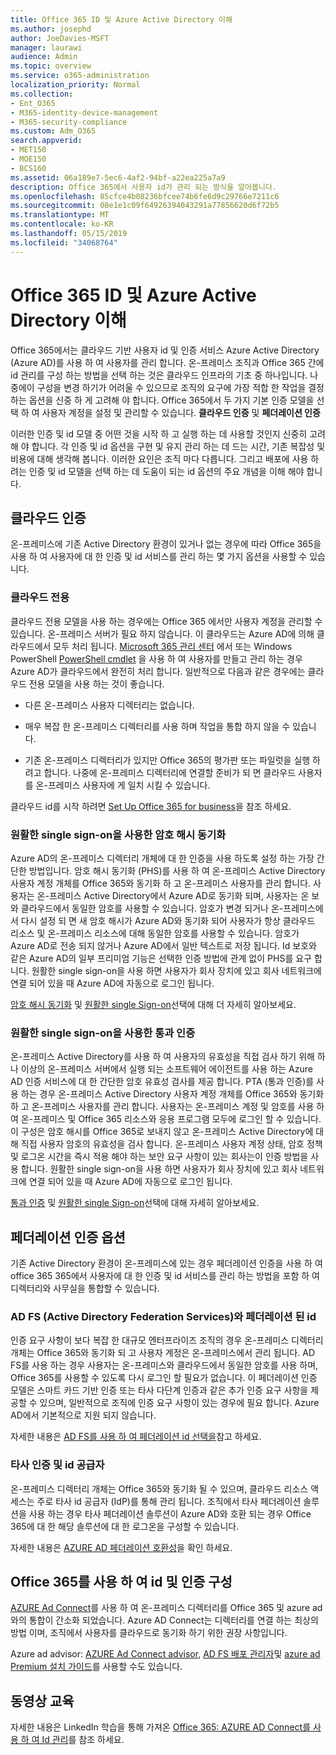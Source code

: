```yaml
---
title: Office 365 ID 및 Azure Active Directory 이해
ms.author: josephd
author: JoeDavies-MSFT
manager: laurawi
audience: Admin
ms.topic: overview
ms.service: o365-administration
localization_priority: Normal
ms.collection:
- Ent_O365
- M365-identity-device-management
- M365-security-compliance
ms.custom: Adm_O365
search.appverid:
- MET150
- MOE150
- BCS160
ms.assetid: 06a189e7-5ec6-4af2-94bf-a22ea225a7a9
description: Office 365에서 사용자 id가 관리 되는 방식을 알아봅니다.
ms.openlocfilehash: 85cfce4b08236bfcee74b6fe6d9c29766e7211c6
ms.sourcegitcommit: 08e1e1c09f64926394043291a77856620d6f72b5
ms.translationtype: MT
ms.contentlocale: ko-KR
ms.lasthandoff: 05/15/2019
ms.locfileid: "34068764"
---
```

# <a name="understanding-office-365-identity-and-azure-active-directory"></a>Office 365 ID 및 Azure Active Directory 이해

Office 365에서는 클라우드 기반 사용자 id 및 인증 서비스 Azure Active Directory (Azure AD)를 사용 하 여 사용자를 관리 합니다. 온-프레미스 조직과 Office 365 간에 id 관리를 구성 하는 방법을 선택 하는 것은 클라우드 인프라의 기초 중 하나입니다. 나중에이 구성을 변경 하기가 어려울 수 있으므로 조직의 요구에 가장 적합 한 작업을 결정 하는 옵션을 신중 하 게 고려해 야 합니다. Office 365에서 두 가지 기본 인증 모델을 선택 하 여 사용자 계정을 설정 및 관리할 수 있습니다. **클라우드 인증** 및 **페더레이션 인증**
  
이러한 인증 및 id 모델 중 어떤 것을 시작 하 고 실행 하는 데 사용할 것인지 신중히 고려해 야 합니다. 각 인증 및 id 옵션을 구현 및 유지 관리 하는 데 드는 시간, 기존 복잡성 및 비용에 대해 생각해 봅니다. 이러한 요인은 조직 마다 다릅니다. 그리고 배포에 사용 하려는 인증 및 id 모델을 선택 하는 데 도움이 되는 id 옵션의 주요 개념을 이해 해야 합니다.
  
## <a name="cloud-authentication"></a>클라우드 인증

온-프레미스에 기존 Active Directory 환경이 있거나 없는 경우에 따라 Office 365을 사용 하 여 사용자에 대 한 인증 및 id 서비스를 관리 하는 몇 가지 옵션을 사용할 수 있습니다.
  
### <a name="cloud-only"></a>클라우드 전용

클라우드 전용 모델을 사용 하는 경우에는 Office 365 에서만 사용자 계정을 관리할 수 있습니다. 온-프레미스 서버가 필요 하지 않습니다. 이 클라우드는 Azure AD에 의해 클라우드에서 모두 처리 됩니다. [Microsoft 365 관리 센터](https://admin.microsoft.com) 에서 또는 Windows PowerShell [PowerShell cmdlet](https://docs.microsoft.com/office365/enterprise/powershell/manage-office-365-with-office-365-powershell) 을 사용 하 여 사용자를 만들고 관리 하는 경우 Azure AD가 클라우드에서 완전히 처리 합니다. 일반적으로 다음과 같은 경우에는 클라우드 전용 모델을 사용 하는 것이 좋습니다. 
  
- 다른 온-프레미스 사용자 디렉터리는 없습니다.
    
- 매우 복잡 한 온-프레미스 디렉터리를 사용 하며 작업을 통합 하지 않을 수 있습니다.
    
- 기존 온-프레미스 디렉터리가 있지만 Office 365의 평가판 또는 파일럿을 실행 하려고 합니다. 나중에 온-프레미스 디렉터리에 연결할 준비가 되 면 클라우드 사용자를 온-프레미스 사용자에 게 일치 시킬 수 있습니다.
    
클라우드 id를 시작 하려면 [Set Up Office 365 for business](https://support.office.com/article/6a3a29a0-e616-4713-99d1-15eda62d04fa)을 참조 하세요.
  
### <a name="password-hash-sync-with-seamless-single-sign-on"></a>원활한 single sign-on을 사용한 암호 해시 동기화

Azure AD의 온-프레미스 디렉터리 개체에 대 한 인증을 사용 하도록 설정 하는 가장 간단한 방법입니다. 암호 해시 동기화 (PHS)를 사용 하 여 온-프레미스 Active Directory 사용자 계정 개체를 Office 365와 동기화 하 고 온-프레미스 사용자를 관리 합니다. 사용자는 온-프레미스 Active Directory에서 Azure AD로 동기화 되며, 사용자는 온 보와 클라우드에서 동일한 암호를 사용할 수 있습니다. 암호가 변경 되거나 온-프레미스에서 다시 설정 되 면 새 암호 해시가 Azure AD와 동기화 되어 사용자가 항상 클라우드 리소스 및 온-프레미스 리소스에 대해 동일한 암호를 사용할 수 있습니다. 암호가 Azure AD로 전송 되지 않거나 Azure AD에서 일반 텍스트로 저장 됩니다. Id 보호와 같은 Azure AD의 일부 프리미엄 기능은 선택한 인증 방법에 관계 없이 PHS를 요구 합니다. 원활한 single sign-on을 사용 하면 사용자가 회사 장치에 있고 회사 네트워크에 연결 되어 있을 때 Azure AD에 자동으로 로그인 됩니다.
  
[암호 해시 동기화](https://docs.microsoft.com/azure/security/azure-ad-choose-authn) 및 [원활한 single Sign-on](https://docs.microsoft.com/azure/active-directory/connect/active-directory-aadconnect-sso)선택에 대해 더 자세히 알아보세요.
  
### <a name="pass-through-authentication-with-seamless-single-sign-on"></a>원활한 single sign-on을 사용한 통과 인증

온-프레미스 Active Directory를 사용 하 여 사용자의 유효성을 직접 검사 하기 위해 하나 이상의 온-프레미스 서버에서 실행 되는 소프트웨어 에이전트를 사용 하는 Azure AD 인증 서비스에 대 한 간단한 암호 유효성 검사를 제공 합니다. PTA (통과 인증)를 사용 하는 경우 온-프레미스 Active Directory 사용자 계정 개체를 Office 365와 동기화 하 고 온-프레미스 사용자를 관리 합니다. 사용자는 온-프레미스 계정 및 암호를 사용 하 여 온-프레미스 및 Office 365 리소스와 응용 프로그램 모두에 로그인 할 수 있습니다. 이 구성은 암호 해시를 Office 365로 보내지 않고 온-프레미스 Active Directory에 대해 직접 사용자 암호의 유효성을 검사 합니다. 온-프레미스 사용자 계정 상태, 암호 정책 및 로그온 시간을 즉시 적용 해야 하는 보안 요구 사항이 있는 회사는이 인증 방법을 사용 합니다. 원활한 single sign-on을 사용 하면 사용자가 회사 장치에 있고 회사 네트워크에 연결 되어 있을 때 Azure AD에 자동으로 로그인 됩니다.
  
[통과 인증](https://docs.microsoft.com/azure/security/azure-ad-choose-authn) 및 [원활한 single Sign-on](https://docs.microsoft.com/azure/active-directory/connect/active-directory-aadconnect-sso)선택에 대해 자세히 알아보세요.
  
## <a name="federated-authentication-options"></a>페더레이션 인증 옵션

기존 Active Directory 환경이 온-프레미스에 있는 경우 페더레이션 인증을 사용 하 여 office 365 365에서 사용자에 대 한 인증 및 id 서비스를 관리 하는 방법을 포함 하 여 디렉터리와 사무실을 통합할 수 있습니다.
  
### <a name="federated-identity-with-active-directory-federation-services-ad-fs"></a>AD FS (Active Directory Federation Services)와 페더레이션 된 id

인증 요구 사항이 보다 복잡 한 대규모 엔터프라이즈 조직의 경우 온-프레미스 디렉터리 개체는 Office 365와 동기화 되 고 사용자 계정은 온-프레미스에서 관리 됩니다. AD FS를 사용 하는 경우 사용자는 온-프레미스와 클라우드에서 동일한 암호를 사용 하며, Office 365를 사용할 수 있도록 다시 로그인 할 필요가 없습니다. 이 페더레이션 인증 모델은 스마트 카드 기반 인증 또는 타사 다단계 인증과 같은 추가 인증 요구 사항을 제공할 수 있으며, 일반적으로 조직에 인증 요구 사항이 있는 경우에 필요 합니다. Azure AD에서 기본적으로 지원 되지 않습니다.
  
자세한 내용은 [AD FS를 사용 하 여 페더레이션 id 선택을](https://docs.microsoft.com/azure/security/azure-ad-choose-authn)참고 하세요.
  
### <a name="third-party-authentication-and-identity-providers"></a>타사 인증 및 id 공급자

온-프레미스 디렉터리 개체는 Office 365와 동기화 될 수 있으며, 클라우드 리소스 액세스는 주로 타사 id 공급자 (IdP)를 통해 관리 됩니다. 조직에서 타사 페더레이션 솔루션을 사용 하는 경우 타사 페더레이션 솔루션이 Azure AD와 호환 되는 경우 Office 365에 대 한 해당 솔루션에 대 한 로그온을 구성할 수 있습니다.
  
자세한 내용은 [AZURE AD 페더레이션 호환성](https://docs.microsoft.com/azure/active-directory/connect/active-directory-aadconnect-federation-compatibility)을 확인 하세요.
  
## <a name="configuring-identity-and-authentication-with-office-365"></a>Office 365를 사용 하 여 id 및 인증 구성

[AZURE Ad Connect](https://docs.microsoft.com/azure/active-directory/connect/active-directory-aadconnect)를 사용 하 여 온-프레미스 디렉터리를 Office 365 및 azure ad와의 통합이 간소화 되었습니다. Azure AD Connect는 디렉터리를 연결 하는 최상의 방법 이며, 조직에서 사용자를 클라우드로 동기화 하기 위한 권장 사항입니다.
  
Azure ad advisor: [AZURE Ad Connect advisor](https://aka.ms/aadconnectpwsync), [AD FS 배포 관리자](https://aka.ms/adfsguidance)및 [azure ad Premium 설치 가이드](https://aka.ms/aadpguidance)를 사용할 수도 있습니다.
  
## <a name="video-training"></a>동영상 교육

자세한 내용은 LinkedIn 학습을 통해 가져온 [Office 365: AZURE AD Connect를 사용 하 여 Id 관리](https://support.office.com/article/90991a1d-c0ab-479a-b413-35c9706f6fed.aspx)를 참조 하세요.
